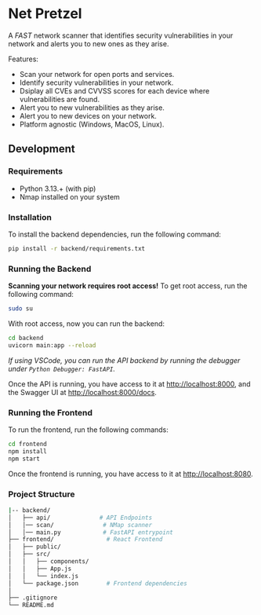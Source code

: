 # Net Pretzel

A _FAST_ network scanner that identifies security vulnerabilities in your network and alerts you to new ones as they arise.

Features:

- Scan your network for open ports and services.
- Identify security vulnerabilities in your network.
- Dsiplay all CVEs and CVVSS scores for each device where vulnerabilities are found.
- Alert you to new vulnerabilities as they arise.
- Alert you to new devices on your network.
- Platform agnostic (Windows, MacOS, Linux).

## Development

### Requirements

- Python 3.13.+ (with pip)
- Nmap installed on your system

### Installation

To install the backend dependencies, run the following command:

```bash
pip install -r backend/requirements.txt
```

### Running the Backend

**Scanning your network requires root access!** To get root access, run the following command:

```bash
sudo su
```

With root access, now you can run the backend:

```bash
cd backend
uvicorn main:app --reload
```

_If using VSCode, you can run the API backend by running the debugger under `Python Debugger: FastAPI`._

Once the API is running, you have access to it at [http://localhost:8000](http://localhost:8000), and the Swagger UI at [http://localhost:8000/docs](http://localhost:8000/docs).

### Running the Frontend

To run the frontend, run the following commands:

```bash
cd frontend
npm install
npm start
```

Once the frontend is running, you have access to it at [http://localhost:8080](http://localhost:8080).

### Project Structure

```bash
|-- backend/
│   ├── api/              # API Endpoints
│   │── scan/              # NMap scanner
│   │── main.py            # FastAPI entrypoint
├── frontend/               # React Frontend
│   ├── public/
│   ├── src/
│   │   ├── components/
│   │   ├── App.js
│   │   └── index.js
│   └── package.json        # Frontend dependencies
│
├── .gitignore
└── README.md
```

